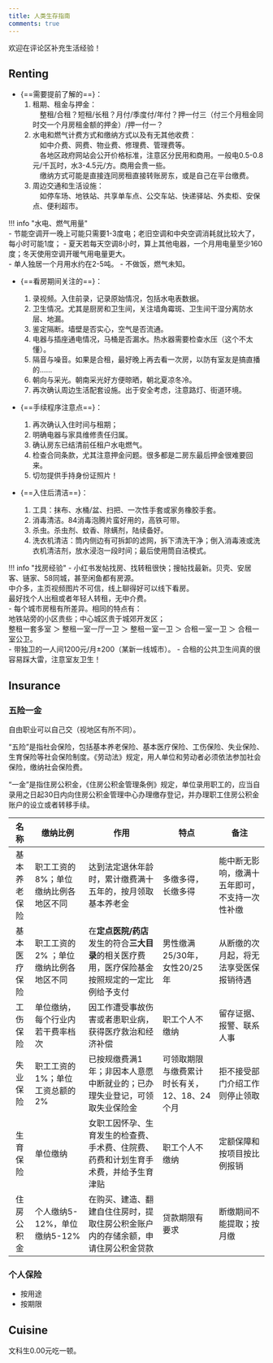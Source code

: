 ```yaml
---
title: 人类生存指南
comments: true
---
```

欢迎在评论区补充生活经验！

## Renting 
- {==需要提前了解的==}：  
    1. 租期、租金与押金：<br>&emsp;整租/合租？短租/长租？月付/季度付/年付？押一付三（付三个月租金同时交一个月房租金额的押金）/押一付一？  
    2. 水电和燃气计费方式和缴纳方式以及有无其他收费：<br>&emsp;如中介费、网费、物业费、修理费、管理费等。  
     &emsp;各地区政府网站会公开价格标准，注意区分民用和商用。一般电0.5-0.8元/千瓦时，水3-4.5元/方。商用会贵一些。   
     &emsp;缴纳方式可能是直接连同房租直接转账房东，或是自己在平台缴费。    
    3. 周边交通和生活设施：<br>&emsp;如停车场、地铁站、共享单车点、公交车站、快递驿站、外卖柜、安保点、便利超市。    

!!! info "水电、燃气用量"  
    - 节能空调开一晚上可能只需要1-3度电；老旧空调和中央空调消耗就比较大了，每小时可能1度；
    - 夏天若每天空调8小时，算上其他电器，一个月用电量至少160度；冬天使用空调开暖气用电量更大。  
    - 单人独居一个月用水约在2-5吨。
    - 不做饭，燃气未知。  

- {==看房期间关注的==}：   
    1. 录视频。入住前录，记录原始情况，包括水电表数据。  
    2. 卫生情况。尤其是厨房和卫生间，关注墙角霉斑、卫生间干湿分离防水层、地漏。  
    3. 鉴定隔断。墙壁是否实心，空气是否流通。  
    4. 电器与插座通电情况，马桶是否漏水。热水器需要检查水压（这个不太懂）。  
    5. 隔音与噪音。如果是合租，最好晚上再去看一次房，以防有室友是搞直播的……  
    6. 朝向与采光。朝南采光好方便晾晒，朝北夏凉冬冷。  
    7. 再次确认周边生活配套设施。出于安全考虑，注意路灯、街道环境。  
 
- {==手续程序注意点==}：    
    1. 再次确认入住时间与租期；  
    2. 明确电器与家具维修责任归属。   
    3. 确认房东已结清前任租户水电燃气。  
    4. 检查合同条款，尤其注意押金问题。很多都是二房东最后押金很难要回来。  
    5. 切勿提供手持身份证照片！

- {==入住后清洁==}：   
    1. 工具：抹布、水桶/盆、扫把、一次性手套或家务橡胶手套。  
    2. 消毒清洁。84消毒泡腾片蛮好用的，高铁可带。  
    3. 杀虫。杀虫剂、蚊香、除螨剂，陆续备好。  
    4. 洗衣机清洁：筒内侧边有可拆卸的滤网，拆下清洗干净；倒入消毒液或洗衣机清洁剂，放水浸泡一段时间；最后使用筒自洁模式。   

!!! info "找房经验"
    - 小红书发帖找房、找转租很快；搜帖找最新。贝壳、安居客、链家、58同城，甚至闲鱼都有房源。  
      中介多，主页视频图片不可信，线上聊得好可以线下看房。  
      最好找个人出租或者年轻人转租，无中介费。    
    - 每个城市房租有所差异。相同的特点有：  
      地铁站旁的小区贵些；中心城区贵于城郊开发区；   
      整租一套多室 ＞ 整租一室一厅一卫 ＞ 整租一室一卫 ＞ 合租一室一卫 ＞ 合租一室公卫。     
    - 带独卫的一人间1200元/月±200（某新一线城市）。
    - 合租的公共卫生间真的很容易踩大雷，注意室友卫生！

## Insurance
### 五险一金

自由职业可以自己交（视地区有所不同）。

“五险”是指社会保险，包括基本养老保险、基本医疗保险、工伤保险、失业保险、生育保险等社会保险制度。《劳动法》规定，用人单位和劳动者必须依法参加社会保险，缴纳社会保险费。

“一金”是指住房公积金，《住房公积金管理条例》规定，单位录用职工的，应当自录用之日起30日内向住房公积金管理中心办理缴存登记，并办理职工住房公积金账户的设立或者转移手续。

| 名称 | 缴纳比例 | 作用 | 特点 | 备注 |
| :---: | --- | --- | --- | --- |
| 基本养老保险 | 职工工资的8%；单位缴纳比例各地区不同 | 达到法定退休年龄时，累计缴费满十五年的，按月领取基本养老金 | 多缴多得，长缴多得 | 能中断无影响，缴满十五年即可，不支持一次性补缴 |
| 基本医疗保险 | 职工工资的2% ；单位缴纳比例各地区不同| 在**定点医院/药店**发生的符合**三大目录**的相关医疗费用，医疗保险基金按照规定的一定比例给予支付 | 男性缴满25/30年，女性20/25年 | 从断缴的次月起，将无法享受医保报销待遇 |
| 工伤<br>保险 | 单位缴纳，每个行业内若干费率档次 | 因工作遭受事故伤害或者患职业病，获得医疗救治和经济补偿 | 职工个人不缴纳 | 留存证据、报警、联系人事 |
| 失业<br>保险 | 职工工资的1%；单位工资总额的2% | 已按规缴费满1年；非因本人意愿中断就业的；已办理失业登记，可领取失业保险金 | 可领取期限与缴费累计时长有关，12、18、24个月 | 拒不接受部门介绍工作则停止领取 |
| 生育<br>保险 | 单位缴纳 | 女职工因怀孕、生育发生的检查费、手术费、住院费、药费和计划生育手术费，并给予生育津贴 | 职工个人不缴纳 | 定额保障和按项目按比例报销 |
| 住房公积金 | 个人缴纳5-12%，单位缴纳5-12% | 在购买、建造、翻建自住住房时，提取住房公积金账户内的存储余额，申请住房公积金贷款 | 贷款期限有要求 | 断缴期间不能提取；按月缴 |


### 个人保险

- 按用途
- 按期限

## Cuisine
文科生0.00元吃一顿。
